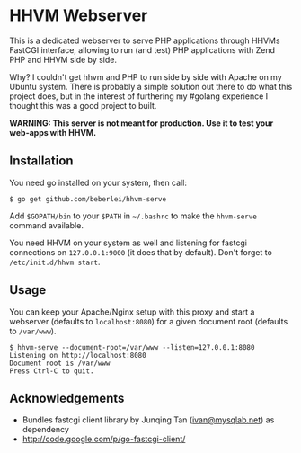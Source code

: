 # HHVM Webserver

This is a dedicated webserver to serve PHP applications through HHVMs FastCGI
interface, allowing to run (and test) PHP applications with Zend PHP and HHVM
side by side.

Why? I couldn't get hhvm and PHP to run side by side with Apache on my Ubuntu system.
There is probably a simple solution out there to do what this project does, but
in the interest of furthering my #golang experience I thought this was a good project
to built.

**WARNING: This server is not meant for production. Use it to test your web-apps with HHVM.**

## Installation

You need go installed on your system, then call:

    $ go get github.com/beberlei/hhvm-serve

Add `$GOPATH/bin` to your `$PATH` in `~/.bashrc` to make the `hhvm-serve` command available.

You need HHVM on your system as well and listening for fastcgi connections on `127.0.0.1:9000` (it does that by default).
Don't forget to `/etc/init.d/hhvm start`.

## Usage

You can keep your Apache/Nginx setup with this proxy and start a webserver (defaults to `localhost:8080`)
for a given document root (defaults to `/var/www`).

    $ hhvm-serve --document-root=/var/www --listen=127.0.0.1:8080
    Listening on http://localhost:8080
    Document root is /var/www
    Press Ctrl-C to quit.

## Acknowledgements

- Bundles fastcgi client library by Junqing Tan (ivan@mysqlab.net) as dependency
- http://code.google.com/p/go-fastcgi-client/
